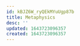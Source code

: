 ```yaml
---
id: kBJZ6W_ryQEkMYuUgp87b
title: Metaphysics
desc: ''
updated: 1643723096357
created: 1643723096357
---
```


